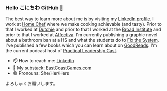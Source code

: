 ### Hello こにちわ GitHub 👋

The best way to learn more about me is by visiting my [LinkedIn profile](https://www.linkedin.com/in/morikohandford/). I work at [Home Chef](https://www.homechef.com/) where we make cooking achievable (and tasty). Prior to that I worked at [Dutchie](https://dutchie.com) and prior to that I worked at the [Broad Institute](https://www.broadinstitute.org/) and prior to that I worked at [Affectiva](https://affectiva.com). I'm currently publishing a graphic novel about a bathroom ban at a HS and what the students do to [Fix the System](https://EastCoastGames.com/). I've published a few books which you can learn about on [GoodReads](https://www.goodreads.com/author/show/17255626.Forest_J_Handford). I'm the current podcast host of [Practical Leadership Cast](https://www.eastcoastgames.com/s/morikos-leadership-advice/).

- 📫 How to reach me: [LinkedIn](https://www.linkedin.com/in/morikohandford/)
- 📝 My substack: [EastCoastGames.com](https://EastCoastGames.com/)
- 😄 Pronouns: She/Her/Hers

よろしゅくお願いします。
